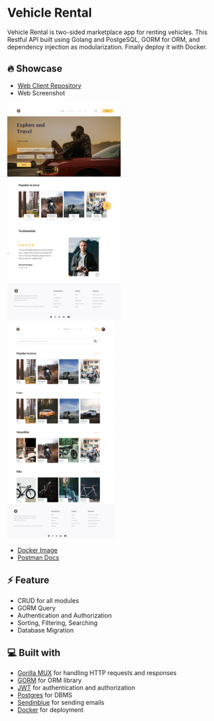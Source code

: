 # Vehicle Rental

Vehicle Rental is two-sided marketplace app for renting vehicles. This Restful API built using Golang and PostgeSQL, GORM for ORM, and dependency injection as modularization. Finally deploy it with Docker.

## 🔥 Showcase

- [Web Client Repository](https://github.com/rfauzi44/vehicle-rental-web)
- Web Screenshot
<p float="left">
<img src="app1.png" alt="Alt text" height="500">
<img src="app2.png" alt="Alt text" height="500">
</p>

- [Docker Image](https://hub.docker.com/r/rfauzi/vehicle-rental-api)
- [Postman Docs](https://documenter.getpostman.com/view/25042327/2s93JtQPPz)

## ⚡ Feature

- CRUD for all modules
- GORM Query
- Authentication and Authorization
- Sorting, Filtering, Searching
- Database Migration

## 💻 Built with

- [Gorilla MUX](https://github.com/gorilla/mux) for handling HTTP requests and responses
- [GORM](https://github.com/go-gorm/gorm) for ORM library
- [JWT](https://github.com/golang-jwt/jwt) for authentication and authorization
- [Postgres](https://github.com/postgres/postgres) for DBMS
- [Sendinblue](https://github.com/sendinblue/APIv3-go-library) for sending emails
- [Docker](https://github.com/docker) for deployment
